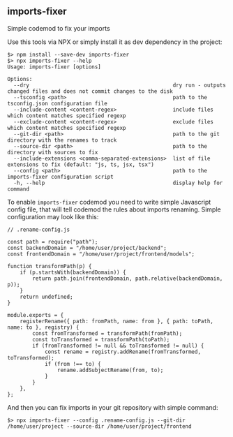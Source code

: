 ## imports-fixer

Simple codemod to fix your imports

Use this tools via NPX or simply install it as dev dependency in the project:
```
$> npm install --save-dev imports-fixer
$> npx imports-fixer --help
Usage: imports-fixer [options]

Options:
  --dry                                              dry run - outputs changed files and does not commit changes to the disk
  --tsconfig <path>                                  path to the tsconfig.json configuration file
  --include-content <content-regex>                  include files which content matches specified regexp
  --exclude-content <content-regex>                  exclude files which content matches specified regexp
  --git-dir <path>                                   path to the git directory with the renames to track
  --source-dir <path>                                path to the directory with sources to fix
  --include-extensions <comma-separated-extensions>  list of file extensions to fix (default: "js, ts, jsx, tsx")
  --config <path>                                    path to the imports-fixer configuration script
  -h, --help                                         display help for command
```

To enable `imports-fixer` codemod you need to write simple Javascript config file, that will tell codemod the rules about imports renaming. 
Simple configuration may look like this:
```
// .rename-config.js

const path = require("path");
const backendDomain = "/home/user/project/backend";
const frontendDomain = "/home/user/project/frontend/models";

function transformPath(p) {
    if (p.startsWith(backendDomain)) {
        return path.join(frontendDomain, path.relative(backendDomain, p));
    }
    return undefined;
}

module.exports = {
    registerRename({ path: fromPath, name: from }, { path: toPath, name: to }, registry) {
        const fromTransformed = transformPath(fromPath);
        const toTransformed = transformPath(toPath);
        if (fromTransformed != null && toTransformed != null) {
            const rename = registry.addRename(fromTransformed, toTransformed);
            if (from !== to) {
                rename.addSubjectRename(from, to);
            }
        }
    },
};
```

And then you can fix imports in your git repository with simple command:
```
$> npx imports-fixer --config .rename-config.js --git-dir /home/user/project --source-dir /home/user/project/frontend
```
